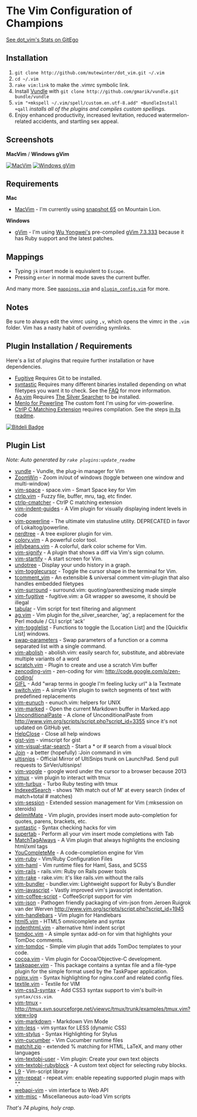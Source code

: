 # The Vim Configuration of Champions

[See dot_vim's Stats on GitEgo](http://gitego.com/mutewinter/dot_vim)

## Installation

1. `git clone http://github.com/mutewinter/dot_vim.git ~/.vim`
2. `cd ~/.vim`
3. `rake vim:link` to make the .vimrc symbolic link.
4. Install [Vundle](https://github.com/gmarik/vundle) with `git clone
   http://github.com/gmarik/vundle.git bundle/vundle`
5. `vim "+mkspell ~/.vim/spell/custom.en.utf-8.add" +BundleInstall +qall`
_installs all of the plugins and compiles custom spellings._
6. Enjoy enhanced productivity, increased levitation, reduced
watermelon-related accidents, and startling sex appeal.

## Screenshots

**MacVim** / **Windows gVim**

[![MacVim](https://github.com/mutewinter/dot_vim/raw/master/screenshots/MacVim1_small.png)](https://github.com/mutewinter/dot_vim/raw/master/screenshots/MacVim1.png) [![Windows gVim](https://github.com/mutewinter/dot_vim/raw/master/screenshots/Windows1_small.png)](https://github.com/mutewinter/dot_vim/raw/master/screenshots/Windows1.png)

## Requirements

**Mac**

* [MacVim](https://github.com/b4winckler/macvim) - I'm currently using
[snapshot 65](https://github.com/b4winckler/macvim/downloads) on Mountain Lion.

**Windows**

* [gVim](http://www.vim.org/download.php#pc) - I'm using [Wu
Yongwei's](http://wyw.dcweb.cn) pre-compiled [gVim
7.3.333](http://wyw.dcweb.cn/download.asp?path=vim&file=gvim73.zip) because it
has Ruby support and the latest patches.

## Mappings

* Typing `jk` insert mode is equivalent to `Escape`.
* Pressing `enter` in normal mode saves the current buffer.

And many more. See [`mappings.vim`](mappings.vim) and
[`plugin_config.vim`](plugin_config.vim) for more.

## Notes

Be sure to always edit the vimrc using `,v`, which opens the vimrc in the
`.vim` folder. Vim has a nasty habit of overriding symlinks.

## Plugin Installation / Requirements

Here's a list of plugins that require further installation or have
dependencies.

 * [Fugitive](https://github.com/tpope/vim-fugitive) Requires Git to be
 installed.
 * [syntastic](https://github.com/scrooloose/syntastic) Requires many different
 binaries installed depending on what filetypes you want it to check. See the
 [FAQ](https://github.com/scrooloose/syntastic#faq) for more information.
 * [Ag.vim](https://github.com/rking/ag.vim) Requires
 [The Silver Searcher](https://github.com/ggreer/the_silver_searcher) to be
 installed.
 * [Menlo for Powerline](https://gist.github.com/1627888) The custom font I'm
 using for vim-powerline.
 * [CtrlP C Matching Extension](https://github.com/JazzCore/ctrlp-cmatcher)
 requires compilation. See the steps [in its
 readme](https://github.com/JazzCore/ctrlp-cmatcher).

[![Bitdeli Badge](https://d2weczhvl823v0.cloudfront.net/mutewinter/dot_vim/trend.png)](https://bitdeli.com/free "Bitdeli Badge")

## Plugin List

_Note: Auto generated by `rake plugins:update_readme`_


 * [vundle](https://github.com/gmarik/vundle) - Vundle, the plug-in manager for Vim
 * [ZoomWin](https://github.com/vim-scripts/ZoomWin) - Zoom in/out  of windows (toggle between one window and multi-window)
 * [vim-space](https://github.com/christoomey/vim-space) - space.vim - Smart Space key for Vim
 * [ctrlp.vim](https://github.com/kien/ctrlp.vim) - Fuzzy file, buffer, mru, tag, etc finder.
 * [ctrlp-cmatcher](https://github.com/JazzCore/ctrlp-cmatcher) - CtrlP C matching extension
 * [vim-indent-guides](https://github.com/nathanaelkane/vim-indent-guides) - A Vim plugin for visually displaying indent levels in code
 * [vim-powerline](https://github.com/Lokaltog/vim-powerline) - The ultimate vim statusline utility. DEPRECATED in favor of Lokaltog/powerline.
 * [nerdtree](https://github.com/scrooloose/nerdtree) - A tree explorer plugin for vim.
 * [colorv.vim](https://github.com/Rykka/colorv.vim) - A powerful color tool.
 * [jellybeans.vim](https://github.com/nanotech/jellybeans.vim) - A colorful, dark color scheme for Vim.
 * [vim-signify](https://github.com/mhinz/vim-signify) - A plugin that shows a diff via Vim's sign column.
 * [vim-startify](https://github.com/mhinz/vim-startify) - A start screen for Vim.
 * [undotree](https://github.com/mbbill/undotree) - Display your undo history in a graph.
 * [vim-togglecursor](https://github.com/jszakmeister/vim-togglecursor) - Toggle the cursor shape in the terminal for Vim.
 * [tcomment_vim](https://github.com/tomtom/tcomment_vim) - An extensible & universal comment vim-plugin that also handles embedded filetypes
 * [vim-surround](https://github.com/tpope/vim-surround) - surround.vim: quoting/parenthesizing made simple
 * [vim-fugitive](https://github.com/tpope/vim-fugitive) - fugitive.vim: a Git wrapper so awesome, it should be illegal
 * [tabular](https://github.com/godlygeek/tabular) - Vim script for text filtering and alignment
 * [ag.vim](https://github.com/rking/ag.vim) - Vim plugin for the_silver_searcher, 'ag', a replacement for the Perl module / CLI script 'ack'
 * [vim-togglelist](https://github.com/milkypostman/vim-togglelist) - Functions to toggle the [Location List] and the [Quickfix List] windows.
 * [swap-parameters](https://github.com/mutewinter/swap-parameters) - Swap parameters of a function or a comma separated list with a single command.
 * [vim-abolish](https://github.com/tpope/vim-abolish) - abolish.vim: easily search for, substitute, and abbreviate multiple variants of a word
 * [scratch.vim](https://github.com/vim-scripts/scratch.vim) - Plugin to create and use a scratch Vim buffer
 * [zencoding-vim](https://github.com/mattn/zencoding-vim) - zen-coding for vim: http://code.google.com/p/zen-coding/
 * [GIFL](https://github.com/mutewinter/GIFL) - Add "wrap terms in google I'm feeling lucky url" à la Textmate
 * [switch.vim](https://github.com/AndrewRadev/switch.vim) - A simple Vim plugin to switch segments of text with predefined replacements
 * [vim-eunuch](https://github.com/tpope/vim-eunuch) - eunuch.vim: helpers for UNIX
 * [vim-marked](https://github.com/itspriddle/vim-marked) - Open the current Markdown buffer in Marked.app
 * [UnconditionalPaste](https://github.com/mutewinter/UnconditionalPaste) - A clone of UnconditionalPaste from http://www.vim.org/scripts/script.php?script_id=3355 since it's not updated on GitHub yet.
 * [HelpClose](https://github.com/vim-scripts/HelpClose) - Close all help windows
 * [gist-vim](https://github.com/mattn/gist-vim) - vimscript for gist
 * [vim-visual-star-search](https://github.com/nelstrom/vim-visual-star-search) - Start a * or # search from a visual block
 * [Join](https://github.com/sk1418/Join) - a better (hopefully) :Join command in vim
 * [ultisnips](https://github.com/SirVer/ultisnips) - Official Mirror of UltiSnips trunk on LaunchPad. Send pull requests to SirVer/ultisnips!
 * [vim-voogle](https://github.com/g3orge/vim-voogle) - google word under the cursor to a browser because 2013
 * [vimux](https://github.com/benmills/vimux) - vim plugin to interact with tmux
 * [vim-turbux](https://github.com/jgdavey/vim-turbux) - Turbo Ruby testing with tmux
 * [IndexedSearch](https://github.com/vim-scripts/IndexedSearch) - shows  'Nth match out of M'  at every search (index of match+total # matches)
 * [vim-session](https://github.com/xolox/vim-session) - Extended session management for Vim (:mksession on steroids)
 * [delimitMate](https://github.com/Raimondi/delimitMate) - Vim plugin, provides insert mode auto-completion for quotes, parens, brackets, etc.
 * [syntastic](https://github.com/scrooloose/syntastic) - Syntax checking hacks for vim
 * [supertab](https://github.com/ervandew/supertab) - Perform all your vim insert mode completions with Tab
 * [MatchTagAlways](https://github.com/Valloric/MatchTagAlways) - A Vim plugin that always highlights the enclosing html/xml tags
 * [YouCompleteMe](https://github.com/Valloric/YouCompleteMe) - A code-completion engine for Vim
 * [vim-ruby](https://github.com/vim-ruby/vim-ruby) - Vim/Ruby Configuration Files
 * [vim-haml](https://github.com/tpope/vim-haml) - Vim runtime files for Haml, Sass, and SCSS
 * [vim-rails](https://github.com/tpope/vim-rails) - rails.vim: Ruby on Rails power tools
 * [vim-rake](https://github.com/tpope/vim-rake) - rake.vim: it's like rails.vim without the rails
 * [vim-bundler](https://github.com/tpope/vim-bundler) - bundler.vim: Lightweight support for Ruby's Bundler
 * [vim-javascript](https://github.com/pangloss/vim-javascript) - Vastly improved vim's javascript indentation.
 * [vim-coffee-script](https://github.com/kchmck/vim-coffee-script) - CoffeeScript support for vim
 * [vim-json](https://github.com/leshill/vim-json) - Pathogen friendly packaging of vim-json from Jeroen Ruigrok van der Werven http://www.vim.org/scripts/script.php?script_id=1945
 * [vim-handlebars](https://github.com/nono/vim-handlebars) - Vim plugin for Handlebars
 * [html5.vim](https://github.com/othree/html5.vim) - HTML5 omnicomplete and syntax
 * [indenthtml.vim](https://github.com/vim-scripts/indenthtml.vim) - alternative html indent script
 * [tomdoc.vim](https://github.com/mutewinter/tomdoc.vim) - A simple syntax add-on for vim that highlights your TomDoc comments.
 * [vim-tomdoc](https://github.com/jc00ke/vim-tomdoc) - Simple vim plugin that adds TomDoc templates to your code.
 * [cocoa.vim](https://github.com/msanders/cocoa.vim) - Vim plugin for Cocoa/Objective-C development.
 * [taskpaper.vim](https://github.com/mutewinter/taskpaper.vim) - This package contains a syntax file and a file-type plugin for the simple format used by the TaskPaper application.
 * [nginx.vim](https://github.com/mutewinter/nginx.vim) - Syntax highlighting for nginx.conf and related config files.
 * [textile.vim](https://github.com/timcharper/textile.vim) - Textile for VIM
 * [vim-css3-syntax](https://github.com/mutewinter/vim-css3-syntax) - Add CSS3 syntax support to vim's built-in `syntax/css.vim`.
 * [vim-tmux](https://github.com/mutewinter/vim-tmux) - http://tmux.svn.sourceforge.net/viewvc/tmux/trunk/examples/tmux.vim?view=log
 * [vim-markdown](https://github.com/plasticboy/vim-markdown) - Markdown Vim Mode
 * [vim-less](https://github.com/groenewege/vim-less) - vim syntax for LESS (dynamic CSS)
 * [vim-stylus](https://github.com/wavded/vim-stylus) - Syntax Highlighting for Stylus
 * [vim-cucumber](https://github.com/tpope/vim-cucumber) - Vim Cucumber runtime files
 * [matchit.zip](https://github.com/vim-scripts/matchit.zip) - extended % matching for HTML, LaTeX, and many other languages
 * [vim-textobj-user](https://github.com/kana/vim-textobj-user) - Vim plugin: Create your own text objects
 * [vim-textobj-rubyblock](https://github.com/nelstrom/vim-textobj-rubyblock) - A custom text object for selecting ruby blocks.
 * [L9](https://github.com/vim-scripts/L9) - Vim-script library
 * [vim-repeat](https://github.com/tpope/vim-repeat) - repeat.vim: enable repeating supported plugin maps with "."
 * [webapi-vim](https://github.com/mattn/webapi-vim) - vim interface to Web API
 * [vim-misc](https://github.com/xolox/vim-misc) - Miscellaneous auto-load Vim scripts

_That's 74 plugins, holy crap._
